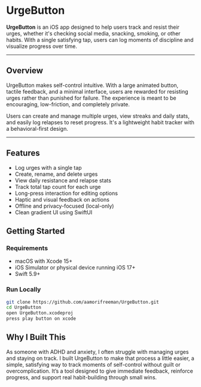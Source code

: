 # UrgeButton

**UrgeButton** is an iOS app designed to help users track and resist their urges, whether it's checking social media, snacking, smoking, or other habits. With a single satisfying tap, users can log moments of discipline and visualize progress over time.

---

## Overview

UrgeButton makes self-control intuitive. With a large animated button, tactile feedback, and a minimal interface, users are rewarded for resisting urges rather than punished for failure. The experience is meant to be encouraging, low-friction, and completely private.

Users can create and manage multiple urges, view streaks and daily stats, and easily log relapses to reset progress. It's a lightweight habit tracker with a behavioral-first design.

---

## Features

- Log urges with a single tap
- Create, rename, and delete urges
- View daily resistance and relapse stats
- Track total tap count for each urge
- Long-press interaction for editing options
- Haptic and visual feedback on actions
- Offline and privacy-focused (local-only)
- Clean gradient UI using SwiftUI

## Getting Started

### Requirements

- macOS with Xcode 15+
- iOS Simulator or physical device running iOS 17+
- Swift 5.9+

### Run Locally

```bash
git clone https://github.com/aamorifreeman/UrgeButton.git
cd UrgeButton
open UrgeButton.xcodeproj
press play button on xcode
```

## Why I Built This

As someone with ADHD and anxiety, I often struggle with managing urges and staying on track. I built UrgeButton to make that process a little easier, a simple, satisfying way to track moments of self-control without guilt or overcomplication. It’s a tool designed to give immediate feedback, reinforce progress, and support real habit-building through small wins.
